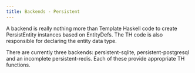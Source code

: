 ```yaml
---
title: Backends - Persistent
---
```

A backend is really nothing more than Template Haskell code to create PersistEntity instances based on EntityDefs. The TH code is also responsible for declaring the entity data type.

There are currently three backends: persistent-sqlite, persistent-postgresql and an incomplete persistent-redis. Each of these provide appropriate TH functions.
